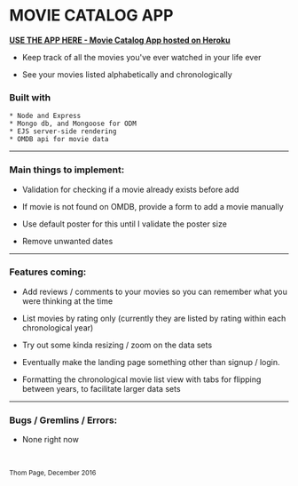 # MOVIE CATALOG APP

[**USE THE APP HERE - Movie Catalog App hosted on Heroku**](https://movie-catalog-app.herokuapp.com)

* Keep track of all the movies you've ever watched in your life ever

* See your movies listed alphabetically and chronologically


### Built with
	* Node and Express
	* Mongo db, and Mongoose for ODM
	* EJS server-side rendering
	* OMDB api for movie data

----
### Main things to implement:

* Validation for checking if a movie already exists before add

* If movie is not found on OMDB, provide a form to add a movie manually
 * Use default poster for this until I validate the poster size 

* Remove unwanted dates

----
### Features coming:

* Add reviews / comments to your movies so you can remember what you were thinking at the time

* List movies by rating only (currently they are listed by rating within each chronological year)

* Try out some kinda resizing / zoom on the data sets

* Eventually make the landing page something other than signup / login.

* Formatting the chronological movie list view with tabs for flipping between years, to facilitate larger data sets

----
### Bugs / Gremlins / Errors:

* None right now

<br>


<small>Thom Page, December 2016</small>
